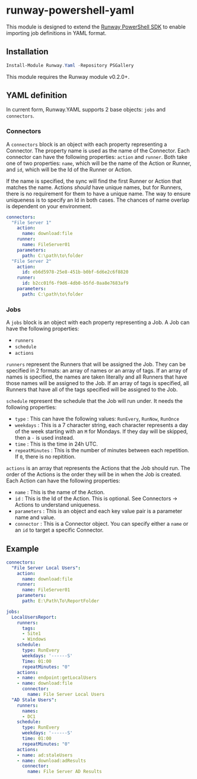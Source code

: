 # runway-powershell-yaml

This module is designed to extend the [Runway PowerShell SDK](https://github.com/runway-software/runway-powershell) to enable importing job definitions in YAML format.

## Installation

```powershell
Install-Module Runway.Yaml -Repository PSGallery
```

This module requires the Runway module v0.2.0+.

## YAML definition

In current form, Runway.YAML supports 2 base objects: `jobs` and `connectors`.

### Connectors

A `connectors` block is an object with each property representing a Connector. The property name is used as the name of the Connector. Each connector can have the following properties: `action` and `runner`. Both take one of two properties: `name`, which will be the name of the Action or Runner, and `id`, which will be the Id of the Runner or Action.

If the name is specified, the sync will find the first Runner or Action that matches the name. Actions _should_ have unique names, but for Runners, there is no requirement for them to have a unique name. The way to ensure uniqueness is to specify an Id in both cases. The chances of name overlap is dependent on your environment.

```yaml
connectors:
  "File Server 1"
    action:
      name: download:file
    runner:
      name: FileServer01
    parameters:
      path: C:\path\to\folder
  "File Server 2"
    action:
      id: eb6d5978-25e8-451b-b0bf-6d6e2c6f8820
    runner:
      id: b2cc01f6-f9d6-4db0-b5fd-0aa8e7683af9
    parameters:
      path: C:\path\to\folder
```

### Jobs

A `jobs` block is an object with each property representing a Job. A Job can have the following properties:

- `runners`
- `schedule`
- `actions`

`runners` represent the Runners that will be assigned the Job. They can be specified in 2 formats: an array of names or an array of tags. If an array of names is specified, the names are taken literally and all Runners that have those names will be assigned to the Job. If an array of tags is specified, all Runners that have all of the tags specified will be assigned to the Job.

`schedule` represent the schedule that the Job will run under. It needs the following properties:

- `type` : This can have the following values: `RunEvery`, `RunNow`, `RunOnce`
- `weekdays` : This is a 7 character string, each character represents a day of the week starting with an `M` for Mondays. If they day will be skipped, then a `-` is used instead.
- `time` : This is the time in 24h UTC.
- `repeatMinutes` : This is the number of minutes between each repetition. If `0`, there is no repitition.

`actions` is an array that represents the Actions that the Job should run. The order of the Actions is the order they will be in when the Job is created. Each Action can have the following properties:

- `name` : This is the name of the Action.
- `id` : This is the Id of the Action. This is optional. See Connectors -> Actions to understand uniqueness.
- `parameters` : This is an object and each key value pair is a parameter name and value.
- `connector` : This is a Connector object. You can specify either a `name` or an `id` to target a specific Connector.

## Example

```yaml
connectors:
  "File Server Local Users":
    action:
      name: download:file
    runner:
      name: FileServer01
    parameters:
      path: E:\Path\To\ReportFolder

jobs:
  LocalUsersReport:
    runners:
      tags:
      - Site1
      - Windows
    schedule:
      type: RunEvery
      weekdays: '------S'
      Time: 01:00
      repeatMinutes: "0"
    actions:
    - name: endpoint:getLocalUsers
    - name: download:file
      connector:
        name: File Server Local Users
  "AD Stale Users":
    runners:
      names:
      - DC1
    schedule:
      type: RunEvery
      weekdays: '------S'
      time: 01:00
      repeatMinutes: "0"
    actions:
    - name: ad:staleUsers
    - name: download:adResults
      connector:
        name: File Server AD Results


```